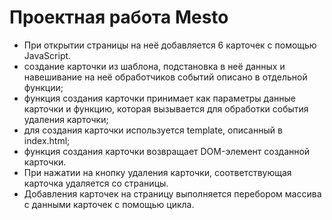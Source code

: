 # Проектная работа Mesto

* При открытии страницы на неё добавляется 6 карточек с помощью JavaScript.
* создание карточки из шаблона, подстановка в неё данных и навешивание на неё обработчиков событий описано в отдельной функции;
* функция создания карточки принимает как параметры данные карточки и функцию, которая вызывается для обработки события удаления карточки;
* для создания карточки используется template, описанный в index.html;
* функция создания карточки возвращает DOM-элемент созданной карточки.
* При нажатии на кнопку удаления карточки, соответствующая карточка удаляется со страницы.
* Добавления карточек на страницу выполняется перебором массива с данными карточек с помощью цикла.